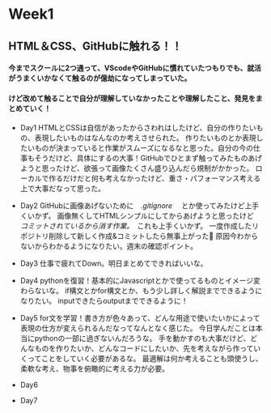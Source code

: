# Week1
## HTML＆CSS、GitHubに触れる！！
#### 今までスクールに2つ通って、VScodeやGitHubに慣れていたつもりでも、就活がうまくいかなくて触るのが億劫になってしまっていた。
#### けど改めて触ることで自分が理解していなかったことや理解したこと、発見をまとめていく！
- Day1
HTMLとCSSは自信があったからさわれはしたけど、自分の作りたいもの、表現したいものはなんなのか考えさせられた。
作りたいものとか表現したいものが決まっていると作業がスムーズになるなと思った。自分の今の仕事もそうだけど、具体にするの大事！GitHubでひとまず触ってみたものあげようと思ったけど、欲張って画像たくさん盛り込んだら規制がかかった。
ローカルで作るだけだと何も考えなかったけど、重さ・パフォーマンス考える上で大事だなって思った。
- Day2
GitHubに画像あげないために　_.gitignore_ 　とか使ってみたけど上手くいかず。
画像無くしてHTMLシンプルにしてからあげようと思ったけど　_コミットされているから消す作業。_　これも上手くいかず。
一度作成したリポジトリ削除して新しく作成&コミットしたら無事上がった👏
原因今わからないからわかるようになりたい。週末の確認ポイント。
- Day3
仕事で疲れてDown。明日まとめてできればいいな。
- Day4
pythonを復習！基本的にJavascriptとかで使ってるものとイメージ変わらないな。
if構文とかfor構文とか、もう少し詳しく解説までできるようになりたい。
inputできたらoutputまでできるように！
- Day5
for文を学習！書き方が色々あって、どんな用途で使いたいかによって表現の仕方が変えられるんだなってなんとなく感じた。
今日学んだことは本当にpythonの一部に過ぎないんだろうな。
手を動かすのも大事だけど、どんなものを作りたいか、どんなコードにしたいか、先を考えながら作っていくってことをしていく必要があるな。
最適解は何か考えることも頭使うし、柔軟な考え、物事を俯瞰的に考える力が必要。
- Day6

- Day7
